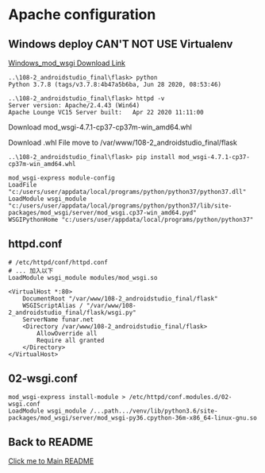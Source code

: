 # Apache configuration

## Windows deploy CAN'T NOT USE Virtualenv 

[Windows_mod_wsgi Download Link](https://www.lfd.uci.edu/~gohlke/pythonlibs/#mod_wsgi) 

```
..\108-2_androidstudio_final\flask> python
Python 3.7.8 (tags/v3.7.8:4b47a5b6ba, Jun 28 2020, 08:53:46)

..\108-2_androidstudio_final\flask> httpd -v
Server version: Apache/2.4.43 (Win64)
Apache Lounge VC15 Server built:   Apr 22 2020 11:11:00
```

Download mod_wsgi-4.7.1-cp37-cp37m-win_amd64.whl

Download .whl File move to /var/www/108-2_androidstudio_final/flask

```
..\108-2_androidstudio_final\flask> pip install mod_wsgi-4.7.1-cp37-cp37m-win_amd64.whl

mod_wsgi-express module-config
LoadFile "c:/users/user/appdata/local/programs/python/python37/python37.dll"
LoadModule wsgi_module "c:/users/user/appdata/local/programs/python/python37/lib/site-packages/mod_wsgi/server/mod_wsgi.cp37-win_amd64.pyd"
WSGIPythonHome "c:/users/user/appdata/local/programs/python/python37"

```
##


## httpd.conf

```
# /etc/httpd/conf/httpd.conf
# ... 加入以下
LoadModule wsgi_module modules/mod_wsgi.so

<VirtualHost *:80>
    DocumentRoot "/var/www/108-2_androidstudio_final/flask"
    WSGIScriptAlias / "/var/www/108-2_androidstudio_final/flask/wsgi.py"
    ServerName funar.net
    <Directory /var/www/108-2_androidstudio_final/flask>
        AllowOverride all
        Require all granted
    </Directory>
</VirtualHost>
```

## 02-wsgi.conf

```
mod_wsgi-express install-module > /etc/httpd/conf.modules.d/02-wsgi.conf
LoadModule wsgi_module /...path.../venv/lib/python3.6/site-packages/mod_wsgi/server/mod_wsgi-py36.cpython-36m-x86_64-linux-gnu.so 
```


## Back to README

[Click me to Main README](/README.md)
